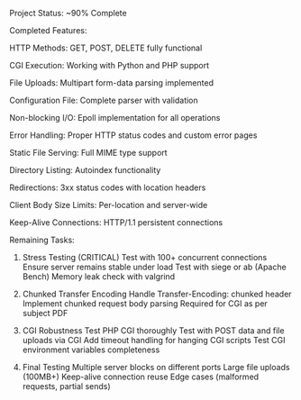 Project Status: ~90% Complete


Completed Features:

HTTP Methods: GET, POST, DELETE fully functional

CGI Execution: Working with Python and PHP support

File Uploads: Multipart form-data parsing implemented

Configuration File: Complete parser with validation

Non-blocking I/O: Epoll implementation for all operations

Error Handling: Proper HTTP status codes and custom error pages

Static File Serving: Full MIME type support

Directory Listing: Autoindex functionality

Redirections: 3xx status codes with location headers

Client Body Size Limits: Per-location and server-wide

Keep-Alive Connections: HTTP/1.1 persistent connections


Remaining Tasks:
1. Stress Testing (CRITICAL)
 Test with 100+ concurrent connections
 Ensure server remains stable under load
 Test with siege or ab (Apache Bench)
 Memory leak check with valgrind

2. Chunked Transfer Encoding
 Handle Transfer-Encoding: chunked header
 Implement chunked request body parsing
 Required for CGI as per subject PDF

3. CGI Robustness
 Test PHP CGI thoroughly
 Test with POST data and file uploads via CGI
 Add timeout handling for hanging CGI scripts
 Test CGI environment variables completeness

4. Final Testing
 Multiple server blocks on different ports
 Large file uploads (100MB+)
 Keep-alive connection reuse
 Edge cases (malformed requests, partial sends)